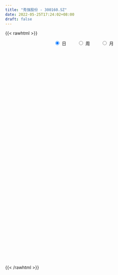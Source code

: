 ```yaml
---
title: "秀强股份 - 300160.SZ"
date: 2022-05-25T17:24:02+08:00
draft: false
---
```

{{< rawhtml >}}
    <div style="text-align: center">
        <label style="padding: 1rem;"><input style="margin-right: .5rem" type="radio" name="period" value="D" checked onclick="period_change(this)">日</label>
        <label style="padding: 1rem;"><input style="margin-right: .5rem" type="radio" name="period" value="W" onclick="period_change(this)">周</label>
        <label style="padding: 1rem;"><input style="margin-right: .5rem" type="radio" name="period" value="M" onclick="period_change(this)">月</label>
    </div>
    <div id="chart" style="height: 700px;"></div> 
    <script type="text/javascript">
        const D_v = [76077.4,91723.4,46049.0,50256.75,66585.2,62429.9,47824.0,43042.0,71059.0,67297.0,76433.0,51551.07,83563.0,55397.0,46636.4,46947.6,44271.46,72722.4,52949.03,207462.1,311880.8,140340.78,84907.63,87196.2,97073.48,86119.0,183386.26,512276.64,1196904.52,1520047.73,1027350.3100000001,881371.25,685622.6899999999,581983.86,783740.5699999999,597113.61,435609.2,521579.73,407439.2,757153.83,702481.2,826361.4,583615.27,565612.79,595179.52,523662.83,386834.03,572378.4300000001,671698.46,1047596.84,841688.8199999999,679325.4,466482.35,726050.33,547838.09,502984.66,596199.49,498156.2,513756.4,290981.22,286187.37,288961.2,352336.0,263925.8,476188.62,420400.03,277745.33,187696.24,227346.03,180023.6,187638.27,189189.67,222661.64,283373.0,223424.83,247451.4,415649.2,271702.0,570052.9300000001,486554.25,303101.2,377351.41,368822.94,236393.27,173651.26,156401.88,227135.93,424793.92,294457.0,184775.14,172353.84,139911.72,154393.63,180651.23,83061.4,92587.8,61116.6,65264.8,53952.93,100370.0,58763.03,78571.0,77872.0,57780.9,72439.5,62442.0,94057.63,97576.9,178811.98,159569.13,166285.7,128372.47,140427.53,144201.68,238066.6,410602.61,296209.08,198280.01,138149.47,162656.89,148762.87,224466.93,588733.65,367547.1,395581.6,385385.45,233154.0,241199.18,195700.61,222480.22,300559.0,290020.0,161303.0,192832.0,194007.32,110703.2,123041.0,115642.2,123065.2,156250.2,139980.0,103084.2,92918.72,95205.8,83737.03,106238.0,147367.15,174390.35,240067.2,130303.0,119180.0,92545.4,137184.0,57844.0,101110.38,85040.38,63534.38,61335.0,100488.0,285133.74,151506.8,113830.91,93068.59,124868.98,100033.62,97795.0,95005.91,64758.4,137559.93,66179.53,86977.01,73945.0,46786.0,76250.0,45338.64,50247.25,55607.16,61197.91,47994.91,63403.0,38554.0,40034.13,27898.2,31985.0,28726.0,33889.93,34236.53,47435.53,43971.0,60844.0,94461.0,97979.0,66590.0,360127.33,237274.62,139815.0,114693.5,94101.32,92365.91,114816.2,196230.8,128866.6,149409.0,157503.0,285757.6,369547.0,374128.4,335016.45,222740.1,187221.2,166572.07,141174.03,121073.0,104188.0,148787.96,149952.26,171771.27,120540.3,119948.16,260994.89,182108.0,201320.0,168174.2,119892.0,99504.6,78804.2,112916.4,77375.4,98212.0,75683.72,108640.2,97880.2,170796.36,97756.4,87129.2,74313.93,60936.4,57105.0,117228.96,213507.96,102105.0,69042.0,108855.48,117147.38,148817.0,168979.0,150317.0,97594.8,108514.25,93584.0]
const D_histogram = [0.0,-0.0125848433,-0.0204097907,-0.0210229889,-0.0283635773,-0.0363251005,-0.032216235,-0.0263508585,-0.0183747407,-0.0107091007,-0.0111587473,-0.0103598542,-0.0037678357,-0.0033140261,-0.005466555,-0.0047239691,-0.0028203551,-0.0065748153,-0.0073778065,0.0075764685,0.0265706829,0.0281635201,0.0224798273,0.0143646801,0.0164458491,0.020367871,0.0321095172,0.0606484953,0.1609992596,0.2535395952,0.272218654,0.242371472,0.2001094695,0.1253985575,0.1057046308,0.0917126451,0.059801883,0.040219969,0.0148265388,0.0374145455,0.0548432505,0.0786890237,0.0522801003,0.0434499429,0.0491478866,0.0251674877,-0.0067763586,-0.0005017733,0.0010837064,0.0418025109,0.060153519,0.0086429413,-0.0676121053,-0.0570798031,-0.0491983096,-0.0407585218,-0.022886086,-0.018225278,-0.0560245749,-0.0786906988,-0.1125275713,-0.1312013218,-0.1239939187,-0.1201626047,-0.0888076033,-0.1039222164,-0.1263740048,-0.1362349285,-0.1486979628,-0.1636887068,-0.1476427428,-0.1346780773,-0.1057655288,-0.083230998,-0.0832993574,-0.0545643508,-0.0211109742,-0.020382304,0.0227612463,0.0417320994,0.0469831725,0.0658951065,0.0595148857,0.0393698505,0.0153352243,-0.0067661285,-0.0038328434,0.0052143852,-0.0132227534,-0.0195804028,-0.0362344262,-0.048947768,-0.0691089909,-0.102162636,-0.114904531,-0.1309738347,-0.1234499068,-0.1069182562,-0.0922815025,-0.0919678496,-0.0790531685,-0.0549592321,-0.0363237712,-0.0138222648,0.0055445409,0.0194106657,0.0183557221,0.0268392723,0.0496023094,0.0605128262,0.0758566244,0.0640669488,0.0653156558,0.0720014437,0.0784342919,0.1055842951,0.118260414,0.107713902,0.1055745293,0.0896988473,0.07465452,0.07395364,0.0877781494,0.082729816,0.0892091181,0.0973291421,0.0787841149,0.07388527,0.0625287345,0.0450630404,0.0346451624,0.0253402542,0.0058353216,-0.0052115565,-0.0229509594,-0.0313180252,-0.0458855394,-0.0546643014,-0.0636270344,-0.0821606441,-0.0765929603,-0.069252987,-0.0603973141,-0.0521754094,-0.0503234526,-0.0493002302,-0.030498628,-0.0134166469,-0.0007981752,0.0096202014,0.0055130645,-0.0030922265,-0.029164363,-0.0439848961,-0.0364021286,-0.0333437918,-0.0300530135,-0.0248379355,-0.0117092996,0.013892907,0.0220334344,0.0162315633,0.0195780726,0.017117304,0.0224278834,0.0102564103,-0.0141404232,-0.0241288387,-0.049671038,-0.0602355709,-0.077071379,-0.0816868011,-0.0819862173,-0.0951089395,-0.0927154854,-0.1000136221,-0.0850980078,-0.0587298112,-0.0320923921,-0.005352254,0.0131384864,0.0210623668,0.0250395848,0.0269093434,0.0323276717,0.0333264157,0.0326839444,0.040404228,0.0402908634,0.045877472,0.0407972388,0.0430466162,0.0345747643,0.0669287579,0.0808778214,0.0817436666,0.069767704,0.0533641227,0.0254850385,-0.0025226597,0.0016933023,0.0000864633,0.005609882,-0.0048343976,0.0193121736,0.0424381196,0.0711649617,0.0885239726,0.0875820497,0.0756446288,0.0497191833,0.0250852689,0.0100382851,-0.0032627198,-0.0028180151,0.0011965127,0.0078671561,0.0101743576,0.0001574872,0.004964345,-0.0013289608,0.0083958074,-0.0088530884,-0.0244704855,-0.0507756712,-0.0564899667,-0.0444665673,-0.0356901322,-0.0425441998,-0.0549608895,-0.0995908587,-0.1350415041,-0.1179001941,-0.1099066044,-0.0867553371,-0.0627775457,-0.0502445804,-0.0269203692,0.0096643688,0.0487916289,0.0720339316,0.0877663308,0.1009577955,0.1078059703,0.1139026494,0.1163963939,0.1098541053,0.0996553139,0.065136018,0.0559629762]
const D_fast = [0.0,-0.0157310541,-0.0286584492,-0.0345273946,-0.0489588773,-0.0660016757,-0.069946869,-0.0706692071,-0.0672867745,-0.0622984096,-0.065537743,-0.0673288134,-0.0616787539,-0.0620534508,-0.0655726185,-0.0660110248,-0.0648124996,-0.0702106636,-0.0728581065,-0.0560097144,-0.0303728292,-0.021739112,-0.021802848,-0.0263268252,-0.0201341939,-0.0111202043,0.0086488213,0.0523499231,0.1929505024,0.3488757368,0.4356094591,0.4663551451,0.47412051,0.4307592373,0.4374914683,0.4464276439,0.4294673525,0.4199404308,0.3982536353,0.4301952783,0.461334796,0.5048528251,0.4915139267,0.4935462551,0.5115311704,0.4938426434,0.4602047075,0.4663538494,0.4682102558,0.519379688,0.5527690758,0.5034192335,0.4102611606,0.4065235119,0.4021054281,0.4003555854,0.4125064998,0.4126109882,0.3608055476,0.318466749,0.2564979836,0.2050239027,0.1812328261,0.155023489,0.1641765896,0.1230814224,0.0690361327,0.0251164769,-0.024521048,-0.0804339687,-0.1012986904,-0.1220035443,-0.119532378,-0.1178055967,-0.1386987954,-0.1236048765,-0.0954292435,-0.0997961493,-0.0509622875,-0.0215584095,-0.0045615432,0.0308241673,0.039322668,0.0290200953,0.0088192753,-0.0149736097,-0.0129985354,-0.0026477105,-0.0243905375,-0.0356432876,-0.0613559176,-0.0863062013,-0.123744672,-0.1823389761,-0.2238070038,-0.2726197663,-0.295958315,-0.3061562285,-0.3145898504,-0.3372681599,-0.3441167709,-0.3337626426,-0.3242081244,-0.3051621843,-0.2844092433,-0.2656904521,-0.2621564652,-0.2469630969,-0.2117994825,-0.1857607591,-0.1514528048,-0.1472257431,-0.1296481222,-0.1049619734,-0.0789205523,-0.0253744753,0.0168667471,0.0332487106,0.0575029702,0.0640520001,0.0676713027,0.0854588327,0.1212278795,0.1368620001,0.1656435818,0.1980958913,0.1992468928,0.2128193654,0.2170950135,0.2108950795,0.2091384921,0.2061686474,0.1881225452,0.175772778,0.1522956353,0.1360990632,0.1100601641,0.0876153268,0.0627458352,0.0236720644,0.0100915082,0.0001182348,-0.0061254209,-0.0109473686,-0.0216762749,-0.0329781101,-0.0218011649,-0.0080733455,0.0043455824,0.0171690093,0.0144401386,0.0050617909,-0.0283014363,-0.0541181934,-0.0556359581,-0.0609135692,-0.0651360443,-0.0661304502,-0.0559291391,-0.0268537058,-0.0132048198,-0.0149488001,-0.0067077727,-0.0048892153,0.0060283349,-0.0035790355,-0.0315109749,-0.0475316001,-0.0854915588,-0.1111149845,-0.1472186373,-0.1722557597,-0.1930517302,-0.2299516873,-0.2507371045,-0.2830386468,-0.2893975344,-0.2777117906,-0.2590974695,-0.233695395,-0.2119200329,-0.1987305608,-0.1884934467,-0.1798963521,-0.166396106,-0.1570657581,-0.1495372432,-0.1317159026,-0.1217565514,-0.1047005748,-0.0995814982,-0.0865704668,-0.0863986277,-0.0373124446,-0.0031439258,0.0181578361,0.0236237994,0.0205612488,-0.0009465757,-0.0295849388,-0.0249456513,-0.0265308745,-0.0196049853,-0.0312578642,-0.0022832496,0.0314522263,0.0779703088,0.1174603129,0.1384139023,0.1453876387,0.131891989,0.1135293918,0.1009919793,0.0868752945,0.0866154953,0.0909291513,0.0995665838,0.1044173747,0.094439876,0.1004878201,0.0938622741,0.1056859942,0.0862238262,0.0644888077,0.0254897043,0.0056529172,0.0065596746,0.0064135767,-0.0110765409,-0.037233453,-0.1067611368,-0.1759721582,-0.1883058968,-0.2077889581,-0.2063265251,-0.1980431201,-0.1980713,-0.1814771811,-0.1424763508,-0.0911511835,-0.0499003979,-0.0122264161,0.0262044975,0.0600041649,0.0945765064,0.1261693494,0.1470905871,0.1618056241,0.1435703327,0.148388035]
const D_slow = [0.0,-0.0031462108,-0.0082486585,-0.0135044057,-0.0205953,-0.0296765752,-0.0377306339,-0.0443183486,-0.0489120337,-0.0515893089,-0.0543789957,-0.0569689593,-0.0579109182,-0.0587394247,-0.0601060635,-0.0612870557,-0.0619921445,-0.0636358483,-0.0654803,-0.0635861829,-0.0569435121,-0.0499026321,-0.0442826753,-0.0406915053,-0.036580043,-0.0314880753,-0.0234606959,-0.0082985721,0.0319512428,0.0953361416,0.1633908051,0.2239836731,0.2740110405,0.3053606798,0.3317868375,0.3547149988,0.3696654695,0.3797204618,0.3834270965,0.3927807329,0.4064915455,0.4261638014,0.4392338265,0.4500963122,0.4623832838,0.4686751557,0.4669810661,0.4668556228,0.4671265494,0.4775771771,0.4926155568,0.4947762922,0.4778732658,0.4636033151,0.4513037377,0.4411141072,0.4353925857,0.4308362662,0.4168301225,0.3971574478,0.369025555,0.3362252245,0.3052267448,0.2751860937,0.2529841928,0.2270036387,0.1954101375,0.1613514054,0.1241769147,0.083254738,0.0463440523,0.012674533,-0.0137668492,-0.0345745987,-0.055399438,-0.0690405257,-0.0743182693,-0.0794138453,-0.0737235337,-0.0632905089,-0.0515447158,-0.0350709391,-0.0201922177,-0.0103497551,-0.006515949,-0.0082074812,-0.009165692,-0.0078620957,-0.0111677841,-0.0160628848,-0.0251214913,-0.0373584333,-0.0546356811,-0.0801763401,-0.1089024728,-0.1416459315,-0.1725084082,-0.1992379723,-0.2223083479,-0.2453003103,-0.2650636024,-0.2788034104,-0.2878843532,-0.2913399194,-0.2899537842,-0.2851011178,-0.2805121873,-0.2738023692,-0.2614017918,-0.2462735853,-0.2273094292,-0.211292692,-0.194963778,-0.1769634171,-0.1573548442,-0.1309587704,-0.1013936669,-0.0744651914,-0.0480715591,-0.0256468472,-0.0069832172,0.0115051927,0.0334497301,0.0541321841,0.0764344636,0.1007667492,0.1204627779,0.1389340954,0.154566279,0.1658320391,0.1744933297,0.1808283933,0.1822872236,0.1809843345,0.1752465947,0.1674170884,0.1559457035,0.1422796282,0.1263728696,0.1058327086,0.0866844685,0.0693712217,0.0542718932,0.0412280409,0.0286471777,0.0163221201,0.0086974631,0.0053433014,0.0051437576,0.0075488079,0.0089270741,0.0081540174,0.0008629267,-0.0101332973,-0.0192338295,-0.0275697774,-0.0350830308,-0.0412925147,-0.0442198396,-0.0407466128,-0.0352382542,-0.0311803634,-0.0262858452,-0.0220065193,-0.0163995484,-0.0138354458,-0.0173705516,-0.0234027613,-0.0358205208,-0.0508794136,-0.0701472583,-0.0905689586,-0.1110655129,-0.1348427478,-0.1580216191,-0.1830250247,-0.2042995266,-0.2189819794,-0.2270050774,-0.2283431409,-0.2250585193,-0.2197929276,-0.2135330314,-0.2068056956,-0.1987237777,-0.1903921737,-0.1822211876,-0.1721201306,-0.1620474148,-0.1505780468,-0.1403787371,-0.129617083,-0.120973392,-0.1042412025,-0.0840217471,-0.0635858305,-0.0461439045,-0.0328028738,-0.0264316142,-0.0270622791,-0.0266389536,-0.0266173378,-0.0252148673,-0.0264234667,-0.0215954232,-0.0109858933,0.0068053471,0.0289363402,0.0508318527,0.0697430099,0.0821728057,0.0884441229,0.0909536942,0.0901380142,0.0894335105,0.0897326386,0.0916994277,0.0942430171,0.0942823889,0.0955234751,0.0951912349,0.0972901868,0.0950769147,0.0889592933,0.0762653755,0.0621428838,0.051026242,0.0421037089,0.031467659,0.0177274366,-0.0071702781,-0.0409306541,-0.0704057026,-0.0978823537,-0.119571188,-0.1352655744,-0.1478267196,-0.1545568119,-0.1521407197,-0.1399428124,-0.1219343295,-0.0999927468,-0.074753298,-0.0478018054,-0.019326143,0.0097729554,0.0372364818,0.0621503102,0.0784343147,0.0924250588]
const D_data = [['2021-05-14', 6.2896, 6.2896, 6.2107, 6.3192],['2021-05-17', 6.2995, 6.0924, 6.0924, 6.3487],['2021-05-18', 6.0629, 6.0826, 6.0629, 6.1713],['2021-05-19', 6.1023, 6.1319, 6.0431, 6.1713],['2021-05-20', 6.0826, 6.0037, 5.9938, 6.122],['2021-05-21', 5.9741, 5.9248, 5.915, 6.0333],['2021-05-24', 5.9643, 6.0333, 5.9248, 6.0727],['2021-05-25', 6.053, 6.053, 5.984, 6.0826],['2021-05-26', 6.0727, 6.0924, 6.0431, 6.1614],['2021-05-27', 6.0826, 6.1121, 6.0629, 6.1516],['2021-05-28', 6.1516, 6.0136, 5.9938, 6.1516],['2021-05-31', 5.9938, 6.0136, 5.9446, 6.0136],['2021-06-01', 6.0037, 6.0924, 5.9643, 6.122],['2021-06-02', 6.122, 6.0234, 6.0136, 6.122],['2021-06-03', 6.0037, 5.9741, 5.9741, 6.0431],['2021-06-04', 6.0234, 5.9938, 5.9643, 6.0333],['2021-06-07', 5.9938, 6.0037, 5.9643, 6.0431],['2021-06-08', 6.0136, 5.915, 5.8953, 6.0136],['2021-06-09', 5.915, 5.9248, 5.8657, 5.9643],['2021-06-10', 5.9643, 6.1516, 5.8657, 6.2699],['2021-06-11', 6.3389, 6.2995, 6.2896, 6.6938],['2021-06-15', 6.2107, 6.1516, 6.1023, 6.3192],['2021-06-16', 6.1417, 6.0629, 6.0234, 6.191],['2021-06-17', 6.0727, 6.0037, 5.9741, 6.1023],['2021-06-18', 6.0431, 6.122, 5.9347, 6.122],['2021-06-21', 6.122, 6.1713, 6.0727, 6.191],['2021-06-22', 6.1417, 6.329, 6.1319, 6.3487],['2021-06-23', 7.098, 6.6839, 6.5853, 7.3937],['2021-06-24', 7.2458, 8.0247, 7.1078, 8.0247],['2021-06-25', 8.1035, 8.626, 8.0247, 9.5527],['2021-06-28', 8.3796, 8.2317, 7.9556, 8.7345],['2021-06-29', 8.0247, 7.8275, 7.6007, 8.0739],['2021-06-30', 7.6007, 7.6895, 7.5022, 8.1331],['2021-07-01', 7.5909, 7.1374, 7.1177, 7.719],['2021-07-02', 7.0585, 7.7092, 7.0191, 8.0345],['2021-07-05', 7.7585, 7.8176, 7.4627, 8.0049],['2021-07-06', 7.7881, 7.581, 7.4036, 7.7881],['2021-07-07', 7.5712, 7.6895, 7.3839, 7.9458],['2021-07-08', 7.5909, 7.5712, 7.5317, 7.8472],['2021-07-09', 7.4036, 8.2415, 7.305, 8.7837],['2021-07-12', 8.3204, 8.3796, 8.0838, 8.6753],['2021-07-13', 8.2218, 8.6852, 8.1627, 9.464],['2021-07-14', 8.4288, 8.1627, 8.0542, 8.557],['2021-07-15', 7.9852, 8.3894, 7.9359, 8.7246],['2021-07-16', 8.2908, 8.6654, 8.2514, 8.9809],['2021-07-19', 8.488, 8.3401, 8.3007, 8.9612],['2021-07-20', 8.1824, 8.1627, 8.0641, 8.5077],['2021-07-21', 8.2317, 8.6359, 8.1528, 8.7443],['2021-07-22', 8.4781, 8.6654, 8.3894, 9.2175],['2021-07-23', 8.5866, 9.3555, 8.4387, 9.8583],['2021-07-26', 9.2175, 9.3457, 8.9415, 9.8386],['2021-07-27', 9.3358, 8.4781, 8.4288, 9.4935],['2021-07-28', 8.2613, 7.8669, 7.7388, 8.4781],['2021-07-29', 8.0542, 8.7936, 8.0345, 9.2964],['2021-07-30', 8.833, 8.833, 8.5767, 8.9711],['2021-08-02', 8.7739, 8.9119, 8.6162, 9.2175],['2021-08-03', 8.902, 9.1386, 8.7542, 9.3259],['2021-08-04', 8.9711, 9.0795, 8.833, 9.1978],['2021-08-05', 8.9218, 8.488, 8.419, 8.9415],['2021-08-06', 8.4288, 8.5176, 8.3894, 8.833],['2021-08-09', 8.3796, 8.2021, 8.0641, 8.5274],['2021-08-10', 8.1824, 8.2021, 8.1134, 8.5274],['2021-08-11', 8.143, 8.4387, 8.0937, 8.5373],['2021-08-12', 8.35, 8.3697, 8.3007, 8.5964],['2021-08-13', 8.3401, 8.764, 8.1922, 8.8528],['2021-08-16', 8.7739, 8.1824, 8.1035, 8.8133],['2021-08-17', 8.1035, 7.9261, 7.8669, 8.3796],['2021-08-18', 7.8275, 7.9162, 7.8078, 8.0838],['2021-08-19', 7.8866, 7.7289, 7.5022, 7.8866],['2021-08-20', 7.65, 7.512, 7.4134, 7.7486],['2021-08-23', 7.512, 7.7881, 7.4726, 7.7979],['2021-08-24', 7.7683, 7.719, 7.7092, 7.9655],['2021-08-25', 7.7092, 7.9359, 7.5613, 7.9556],['2021-08-26', 7.9556, 7.9162, 7.7585, 8.1232],['2021-08-27', 7.8176, 7.6205, 7.5416, 7.9064],['2021-08-30', 7.6303, 7.9951, 7.5515, 8.0838],['2021-08-31', 8.2317, 8.1824, 7.9655, 8.5176],['2021-09-01', 8.0444, 7.8373, 7.6796, 8.1528],['2021-09-02', 7.8275, 8.4781, 7.6993, 8.5767],['2021-09-03', 8.3796, 8.3598, 8.2415, 8.7936],['2021-09-06', 8.3993, 8.281, 8.0641, 8.557],['2021-09-07', 8.2415, 8.557, 8.0049, 8.557],['2021-09-08', 8.4781, 8.3204, 8.3007, 8.7739],['2021-09-09', 8.1528, 8.1134, 8.0148, 8.2514],['2021-09-10', 8.0838, 7.9655, 7.9064, 8.1922],['2021-09-13', 7.9261, 7.8669, 7.7683, 8.0444],['2021-09-14', 7.8571, 8.1232, 7.7979, 8.1627],['2021-09-15', 8.2711, 8.2317, 8.143, 8.5373],['2021-09-16', 8.0542, 7.8571, 7.8373, 8.3796],['2021-09-17', 7.8275, 7.9261, 7.7289, 8.1331],['2021-09-22', 7.8373, 7.7092, 7.6007, 7.9556],['2021-09-23', 7.7881, 7.6402, 7.6205, 7.8275],['2021-09-24', 7.65, 7.4036, 7.3937, 7.65],['2021-09-27', 7.4332, 7.0191, 6.8121, 7.4824],['2021-09-28', 7.0487, 7.0487, 6.9205, 7.0881],['2021-09-29', 6.96, 6.8121, 6.7924, 7.0684],['2021-09-30', 6.8811, 6.96, 6.8614, 6.9895],['2021-10-08', 7.0783, 7.0191, 6.96, 7.0881],['2021-10-11', 7.0388, 6.9698, 6.9107, 7.0783],['2021-10-12', 6.9304, 6.7234, 6.5952, 6.9501],['2021-10-13', 6.7135, 6.8121, 6.6445, 6.8318],['2021-10-14', 6.7825, 6.96, 6.7628, 6.9994],['2021-10-15', 7.0388, 6.9304, 6.9107, 7.1374],['2021-10-18', 6.8811, 7.029, 6.8811, 7.0487],['2021-10-19', 6.9895, 7.0585, 6.9797, 7.098],['2021-10-20', 7.0487, 7.0487, 6.9797, 7.098],['2021-10-21', 6.9994, 6.8712, 6.8515, 7.0191],['2021-10-22', 7.0092, 6.9895, 6.9008, 7.167],['2021-10-25', 6.9895, 7.2458, 6.9008, 7.3346],['2021-10-26', 7.3149, 7.1966, 7.1867, 7.4627],['2021-10-27', 7.167, 7.3444, 7.0783, 7.3937],['2021-10-28', 7.236, 7.0388, 7.0092, 7.2754],['2021-10-29', 7.029, 7.1966, 6.8022, 7.2261],['2021-11-01', 7.1966, 7.3149, 7.1275, 7.3839],['2021-11-02', 7.3937, 7.3839, 7.2951, 7.6895],['2021-11-03', 7.5219, 7.7881, 7.3839, 8.0838],['2021-11-04', 7.8768, 7.7881, 7.581, 7.8768],['2021-11-05', 7.7881, 7.581, 7.5712, 7.7881],['2021-11-08', 7.65, 7.7289, 7.581, 7.7289],['2021-11-09', 7.7585, 7.581, 7.5416, 7.8768],['2021-11-10', 7.4529, 7.5712, 7.3839, 7.581],['2021-11-11', 7.5219, 7.7683, 7.5219, 7.9359],['2021-11-12', 8.0838, 8.0542, 7.9951, 8.8035],['2021-11-15', 8.0739, 7.9162, 7.7486, 8.2514],['2021-11-16', 7.7486, 8.143, 7.6698, 8.1824],['2021-11-17', 7.9655, 8.2908, 7.9162, 8.3697],['2021-11-18', 8.2021, 8.0148, 7.9951, 8.2711],['2021-11-19', 8.0641, 8.2021, 7.9261, 8.35],['2021-11-22', 8.1627, 8.1528, 8.0444, 8.2218],['2021-11-23', 8.1824, 8.0641, 8.0641, 8.3105],['2021-11-24', 7.9852, 8.1331, 7.7683, 8.2218],['2021-11-25', 8.2711, 8.143, 8.1134, 8.4486],['2021-11-26', 7.9556, 7.9754, 7.9261, 8.1331],['2021-11-29', 7.7683, 8.0247, 7.6895, 8.1725],['2021-11-30', 7.9951, 7.8768, 7.8472, 8.0838],['2021-12-01', 7.8176, 7.9261, 7.8176, 7.9655],['2021-12-02', 7.8866, 7.7782, 7.7289, 7.9655],['2021-12-03', 7.7683, 7.7683, 7.6993, 7.9458],['2021-12-06', 7.7289, 7.6895, 7.65, 7.8768],['2021-12-07', 7.7979, 7.4529, 7.374, 7.8078],['2021-12-08', 7.4726, 7.6698, 7.4627, 7.7881],['2021-12-09', 7.581, 7.6796, 7.581, 7.7585],['2021-12-10', 7.6106, 7.6993, 7.6007, 7.7289],['2021-12-13', 7.7683, 7.6993, 7.5909, 7.7683],['2021-12-14', 7.6698, 7.6106, 7.5909, 7.6993],['2021-12-15', 7.6599, 7.5712, 7.5515, 7.7388],['2021-12-16', 7.5909, 7.8176, 7.581, 7.8275],['2021-12-17', 7.8472, 7.8768, 7.6993, 7.9261],['2021-12-20', 7.8571, 7.8965, 7.8275, 8.0542],['2021-12-21', 7.7979, 7.9359, 7.7881, 7.9359],['2021-12-22', 7.9064, 7.7782, 7.7388, 7.9655],['2021-12-23', 7.8078, 7.6895, 7.6402, 7.8176],['2021-12-24', 7.6599, 7.3641, 7.3641, 7.7388],['2021-12-27', 7.3839, 7.3641, 7.3346, 7.4233],['2021-12-28', 7.3937, 7.5909, 7.2754, 7.5909],['2021-12-29', 7.5909, 7.5317, 7.5219, 7.6599],['2021-12-30', 7.5219, 7.5219, 7.4923, 7.581],['2021-12-31', 7.5219, 7.5416, 7.512, 7.6303],['2022-01-04', 7.5613, 7.6698, 7.512, 7.719],['2022-01-05', 7.7092, 7.9261, 7.6895, 7.9458],['2022-01-06', 7.7782, 7.8078, 7.6796, 7.8669],['2022-01-07', 7.7683, 7.65, 7.65, 7.8866],['2022-01-10', 7.5416, 7.7683, 7.5022, 7.7683],['2022-01-11', 7.7585, 7.7092, 7.6599, 7.9754],['2022-01-12', 7.7388, 7.8275, 7.7092, 7.8669],['2022-01-13', 7.8669, 7.6007, 7.5712, 7.8669],['2022-01-14', 7.6303, 7.3444, 7.3149, 7.6303],['2022-01-17', 7.3346, 7.4134, 7.3247, 7.4134],['2022-01-18', 7.3937, 7.0881, 7.0684, 7.443],['2022-01-19', 7.1078, 7.1275, 7.0092, 7.1473],['2022-01-20', 7.1473, 6.9107, 6.9008, 7.1473],['2022-01-21', 6.9107, 6.9304, 6.8318, 7.0092],['2022-01-24', 6.8811, 6.891, 6.8614, 6.9698],['2022-01-25', 6.9304, 6.6051, 6.5755, 6.9304],['2022-01-26', 6.6642, 6.6741, 6.5952, 6.7529],['2022-01-27', 6.6741, 6.4375, 6.4178, 6.6938],['2022-01-28', 6.467, 6.6346, 6.4572, 6.6839],['2022-02-07', 6.8022, 6.8022, 6.7135, 6.8515],['2022-02-08', 6.8022, 6.8811, 6.7529, 6.9008],['2022-02-09', 6.8515, 6.9797, 6.8417, 7.0092],['2022-02-10', 6.9402, 6.9698, 6.9107, 6.9994],['2022-02-11', 6.9698, 6.891, 6.8614, 6.9797],['2022-02-14', 6.8712, 6.8614, 6.7924, 6.9205],['2022-02-15', 6.8417, 6.8417, 6.8022, 6.891],['2022-02-16', 6.8417, 6.9008, 6.8417, 6.9205],['2022-02-17', 6.8417, 6.8614, 6.8318, 6.9402],['2022-02-18', 6.8022, 6.8417, 6.7529, 6.8515],['2022-02-21', 6.8515, 6.9698, 6.8121, 6.9797],['2022-02-22', 6.9107, 6.9008, 6.8712, 6.9797],['2022-02-23', 6.8811, 6.9994, 6.8712, 7.0191],['2022-02-24', 6.9698, 6.8811, 6.8022, 7.098],['2022-02-25', 7.098, 6.9797, 6.9501, 7.167],['2022-02-28', 6.9008, 6.8417, 6.7332, 6.9501],['2022-03-01', 6.8712, 7.443, 6.8515, 7.8768],['2022-03-02', 7.1966, 7.3839, 7.1374, 7.4824],['2022-03-03', 7.3937, 7.3149, 7.2951, 7.4726],['2022-03-04', 7.3247, 7.1768, 7.167, 7.374],['2022-03-07', 7.1768, 7.0881, 7.0487, 7.2557],['2022-03-08', 7.0881, 6.8515, 6.8219, 7.1473],['2022-03-09', 6.8811, 6.7036, 6.4178, 7.029],['2022-03-10', 6.8219, 7.0388, 6.7825, 7.3149],['2022-03-11', 6.9107, 6.9698, 6.7628, 7.029],['2022-03-14', 6.8811, 7.0684, 6.8515, 7.2261],['2022-03-15', 6.9895, 6.8515, 6.8515, 7.2163],['2022-03-16', 6.9402, 7.3247, 6.9402, 7.3641],['2022-03-17', 7.3444, 7.4627, 7.236, 7.7782],['2022-03-18', 7.3543, 7.719, 7.3149, 7.8571],['2022-03-21', 7.8275, 7.7683, 7.5515, 7.8669],['2022-03-22', 7.7289, 7.6599, 7.5416, 7.7388],['2022-03-23', 7.7683, 7.5613, 7.5416, 7.8176],['2022-03-24', 7.4726, 7.3444, 7.2754, 7.5022],['2022-03-25', 7.3444, 7.2656, 7.2656, 7.512],['2022-03-28', 7.0783, 7.305, 6.9107, 7.305],['2022-03-29', 7.2163, 7.2656, 7.1078, 7.2951],['2022-03-30', 7.3346, 7.4134, 7.1867, 7.5317],['2022-03-31', 7.2951, 7.4824, 7.2163, 7.5022],['2022-04-01', 7.3937, 7.5613, 7.374, 7.6205],['2022-04-06', 7.4726, 7.5515, 7.4529, 7.6205],['2022-04-07', 7.4923, 7.3937, 7.3641, 7.5317],['2022-04-08', 7.6205, 7.581, 7.4627, 7.7388],['2022-04-11', 7.4233, 7.4529, 7.3937, 7.6895],['2022-04-12', 7.3839, 7.6796, 7.098, 7.719],['2022-04-13', 7.6106, 7.3346, 7.3149, 7.6106],['2022-04-14', 7.3839, 7.2656, 7.2557, 7.4529],['2022-04-15', 7.2261, 6.9994, 6.9994, 7.236],['2022-04-18', 6.9107, 7.1374, 6.7825, 7.2163],['2022-04-19', 7.167, 7.3444, 7.1473, 7.5317],['2022-04-20', 7.3543, 7.3346, 7.2951, 7.4923],['2022-04-21', 7.2951, 7.1177, 7.0684, 7.4726],['2022-04-22', 7.0191, 6.96, 6.9402, 7.1966],['2022-04-25', 6.93, 6.34, 6.34, 6.93],['2022-04-26', 6.37, 6.14, 6.11, 6.58],['2022-04-27', 6.22, 6.64, 6.2, 6.65],['2022-04-28', 6.51, 6.49, 6.44, 6.68],['2022-04-29', 6.59, 6.67, 6.55, 6.72],['2022-05-05', 6.68, 6.73, 6.68, 6.85],['2022-05-06', 6.54, 6.62, 6.45, 6.69],['2022-05-09', 6.63, 6.8, 6.57, 6.83],['2022-05-10', 6.74, 7.1, 6.72, 7.16],['2022-05-11', 7.1, 7.34, 7.09, 7.6],['2022-05-12', 7.33, 7.34, 7.22, 7.42],['2022-05-13', 7.35, 7.4, 7.25, 7.44],['2022-05-16', 7.4, 7.51, 7.38, 7.6],['2022-05-17', 7.48, 7.56, 7.39, 7.66],['2022-05-18', 7.61, 7.67, 7.56, 7.74],['2022-05-19', 7.5, 7.74, 7.41, 7.84],['2022-05-20', 7.82, 7.71, 7.65, 7.95],['2022-05-23', 7.71, 7.71, 7.55, 7.78],['2022-05-24', 7.7, 7.36, 7.33, 7.73],['2022-05-25', 7.38, 7.62, 7.33, 7.63]]
const W_v = [915518.3999999999,505458.06,148466.4,563700.87,494343.5600000001,720418.63,410119.74,391744.17,584882.35,401832.22,331434.17,289959.01,377151.15,199635.13,332819.69,228857.18,276858.5,242433.97,203479.11,167919.12,327502.49,186988.48,131730.6,216551.22,313693.24,135836.65,137710.33,200405.92,201670.0,416220.83,88470.89,105329.03,268137.64,293150.67,543771.21,394847.7999999999,242457.54,92549.54,156011.59,158282.26,115866.73,77307.48,278391.66,227120.16,199475.4,196711.81,137634.3,171033.6,169887.62,145963.6,273104.75,118915.81,123863.98,215622.28,783233.3300000001,575277.4399999999,288505.87,174039.22,222198.73,131673.21,62690.9,165646.8,155911.4,195167.0,106111.79,146268.83,158416.27,129430.92,409595.37,313104.34,199954.58,196431.16,233572.22,154830.86,150274.86,57977.51,155937.81,148254.34,179343.69,357762.97,343747.24,940508.9199999999,1251827.4000000001,1394893.79,1107252.96,1057005.97,677128.1499999999,492406.28,609313.0900000001,594300.77,594493.41,165205.92,480874.61,877594.61,655856.48,329734.35,217385.2,243707.43,623051.0,894466.9,316380.42,520080.34,309641.92,243808.69,279735.55,221344.94,157737.34,314244.28,301825.0,295244.09,231219.88,447923.77,307785.55,27558.59,157920.96,357432.74,731231.62,298275.37,507163.56,137872.9,130796.2,112314.06,116405.37,169343.5,961810.5299999999,1300118.5499999998,542013.39,2017546.8499999999,1734844.72,813498.6,2577559.8300000001,2715647.9100000001,7286344.7200000007,6750535.8099999996,6782893.3300000001,3817066.0699999998,3502059.4700000002,2746088.3100000001,2436206.0,2754666.5700000003,2910032.6200000001,1486611.4400000002,1230381.9299999999,1368067.77,1757201.48,1285115.3599999999,1805284.03,1448865.3600000001,4146923.8600000003,3405736.0499999998,2084560.1400000001,4250885.3799999999,3705066.2600000002,2070429.3,1098921.6100000001,919858.9000000001,1243563.27,632502.89,663654.8199999999,3007504.9000000004,4843645.71,4243168.1399999997,2824638.77,1464990.3999999999,932255.47,484477.31,2745963.0999999996,1904441.8299999998,3552572.5899999999,5507609.5,2363760.3999999999,1827653.3000000003,1611863.74,1019825.62,962371.3600000001,1025702.8300000001,1167851.73,637607.25,1155870.4299999999,1482870.3300000001,1008631.4199999999,591032.62,478989.38,313482.62,290529.83,923121.09,571842.41,1748598.26,792007.3400000001,498447.57,309804.27,247346.7,294026.36,357316.83,335372.6,177284.47,505888.54,317044.25,305655.0,284095.07,689285.79,409518.09,3498734.1499999999,3960068.6799999997,2718895.5699999998,3273250.1800000002,3202170.5899999999,3261384.9899999998,2402077.9699999997,1667598.9900000002,1293211.2300000002,1106287.4100000001,1991409.78,1459320.0800000001,1287563.8700000001,466659.19,417417.03,65264.8,369528.96,384296.9300000001,773466.8100000001,1287359.98,1262769.8100000001,1622867.3299999998,1170062.8300000001,736225.72,615298.3200000001,606938.33,719279.6,368864.14,650959.4500000001,510772.1,429419.87,274229.05,251183.95,156735.66,344690.53,918500.45,626380.83,1336345.0,1052723.8500000001,695772.49,501483.35,770998.7999999999,442991.72,562202.36,135250.33,558988.92,694115.86,299693.05]
const W_histogram = [0.0,-0.0330511681,-0.0420992437,-0.0500317515,-0.0549929531,-0.0345214258,-0.0298254501,-0.024761289,-0.0138743666,-0.0166928925,-0.0261800892,-0.0294302463,-0.0273785919,-0.0336383024,-0.0261508076,-0.0393720994,-0.0375402961,-0.0715051651,-0.1079921715,-0.1189675983,-0.0957160466,-0.0705578295,-0.0685602921,-0.0485638258,-0.0292320876,-0.0292411998,-0.0262319259,-0.0185250456,-0.0633166073,-0.1449025828,-0.1742015697,-0.1774998725,-0.1581229641,-0.1112767971,-0.0517321434,-0.0208573725,0.0148231418,0.026684407,0.0211913998,0.0114361085,0.0134132559,0.0260879144,0.0389490355,0.0198551079,-0.0003408894,-0.0265499247,-0.0423298493,-0.080299008,-0.1207553455,-0.1260215362,-0.1243926059,-0.1054356176,-0.0827720975,-0.0477251986,0.0247915023,0.0651220378,0.0795254626,0.1075978112,0.1104970367,0.0943107052,0.0755193522,0.0698842403,0.066160216,0.0264727534,-0.0032309068,-0.0031463943,0.0101168079,0.0248272334,0.0518125748,0.0465215093,0.0474133751,0.0599519185,0.0576430497,0.0618828365,0.0466789363,0.0395005559,0.0510659252,0.0620611788,0.0701496886,0.0477654008,0.0506717201,0.1045423697,0.1214024745,0.1688196513,0.1702839622,0.165665991,0.1357404866,0.1198917331,0.1024405547,0.0987062304,0.0565512066,0.0204627857,-0.0081464634,-0.0244422505,-0.0510321746,-0.058766457,-0.0718396422,-0.0703197228,-0.0406633582,-0.0381530007,-0.0319547506,-0.0224781748,-0.0168806724,-0.0097000523,-0.0146960631,-0.0270287558,-0.0298309798,-0.0233879365,-0.0193735053,-0.0042265994,0.011006183,0.0224186939,0.0155349514,0.009710859,0.0182613468,0.0243422892,0.0297264136,0.0294417373,0.0170129828,0.0048988194,0.0003257147,-0.0035575967,0.0011356547,0.0054675941,0.0514276519,0.0581116382,0.0561730307,0.0829651393,0.093228845,0.1039716281,0.1910893185,0.4510459909,0.7552526247,0.8022766584,0.8790665166,0.6926895795,0.4331509585,0.1965018515,0.0300955798,-0.0897364962,-0.1665641778,-0.2559625504,-0.3113643757,-0.3064506299,-0.3005162196,-0.3259046412,-0.3180083685,-0.2912556059,-0.116897426,-0.0665147469,-0.0025852862,0.0570510067,0.1019333238,0.0607439144,-0.0065777166,-0.0445828479,-0.0816217381,-0.1096349131,-0.1315297756,-0.0323833901,0.04691014,0.0314859572,0.0373310603,-0.0137198248,-0.0272634884,-0.0096020154,0.024199858,0.0474138503,0.0658064114,0.1461332655,0.1273501018,0.1352222264,0.0754091618,-0.0018469472,-0.1105198078,-0.1366728076,-0.1534684205,-0.1788934375,-0.2375533658,-0.2599549896,-0.2748456707,-0.3119375129,-0.3439263794,-0.3476135055,-0.2967105552,-0.2312038129,-0.187128429,-0.138241715,-0.1162647149,-0.0994628204,-0.0909620879,-0.0797212397,-0.0829015574,-0.0777768533,-0.0857835689,-0.0768676689,-0.0469413499,-0.0455768516,-0.0331343072,-0.0212555954,0.0104681108,0.0221067117,0.191622923,0.2324632302,0.282459403,0.3280117962,0.3846316396,0.3669582881,0.3160261336,0.2820504296,0.1642165253,0.0864486225,0.0779291838,0.0407386237,0.0100831881,-0.0457224445,-0.1092268854,-0.1418976928,-0.1626387555,-0.1650122672,-0.1459278198,-0.1027469068,-0.0408252212,0.0089299433,0.0245246701,0.0190857247,0.0095181186,0.013573658,-0.0181225655,-0.0264774765,-0.0241139798,-0.0415218433,-0.0772326616,-0.1148241205,-0.1161219007,-0.113847869,-0.0972417725,-0.068529877,-0.0593679505,-0.0017820876,0.0063931537,0.0309614556,0.0468324568,0.0179398723,-0.0029340147,-0.0336737132,-0.0535926969,-0.0125944705,0.0344706915,0.0572656265]
const W_fast = [0.0,-0.0413139601,-0.0608868467,-0.0813272923,-0.1000367322,-0.0881955613,-0.0909559481,-0.0920821093,-0.0846637785,-0.0916555276,-0.1076877466,-0.1182954653,-0.1230884589,-0.137757745,-0.1368079521,-0.1598722687,-0.1674255394,-0.2192666997,-0.282751749,-0.3234690754,-0.3241465353,-0.3166277756,-0.3317703112,-0.3239148013,-0.311891085,-0.3192104972,-0.3227592048,-0.3196835859,-0.3803042995,-0.4981159206,-0.5709653,-0.6186385709,-0.6387924035,-0.6197654358,-0.573153818,-0.5474933902,-0.5081070904,-0.4895747235,-0.4897698807,-0.4966661449,-0.4913356835,-0.4721390465,-0.4495406665,-0.463670817,-0.4839520368,-0.5167985532,-0.5431609402,-0.6012048509,-0.6718500247,-0.7086215994,-0.7380908207,-0.7454927367,-0.743522241,-0.7204066418,-0.6416920654,-0.5850810204,-0.5507962299,-0.4958244285,-0.4653009439,-0.457909599,-0.457821114,-0.4459851658,-0.4331691361,-0.4662384104,-0.4967497973,-0.4974518833,-0.4816594792,-0.4607422454,-0.4208037602,-0.4144644484,-0.4017192389,-0.3741927159,-0.3620908221,-0.3423803263,-0.3459144924,-0.3432177338,-0.3188858832,-0.292375335,-0.266749403,-0.2771923406,-0.2616180913,-0.1816118493,-0.1344011258,-0.0447790362,-0.0007437348,0.0360547918,0.040064409,0.0541885887,0.0623475491,0.0832897824,0.0552725603,0.0242998357,-0.0063460292,-0.028752379,-0.0681003466,-0.0905262433,-0.121559339,-0.1376193503,-0.1181288253,-0.1251567179,-0.1269471555,-0.1230901234,-0.1217127891,-0.1169571821,-0.1256272086,-0.1447170903,-0.1549770593,-0.1543810001,-0.1552099452,-0.1411196891,-0.1231353609,-0.1061181767,-0.1091181813,-0.1125145589,-0.0993987344,-0.0872322197,-0.074416492,-0.0673407339,-0.0755162427,-0.0864057012,-0.0908973773,-0.0956700878,-0.0906929227,-0.0849940849,-0.0261771141,-0.0049652182,0.007139432,0.0546728253,0.0882437424,0.1249794324,0.2598694525,0.6325876226,1.1256074126,1.3732006109,1.6697570983,1.656552556,1.5053016746,1.3177780305,1.1588956537,1.0166294537,0.8981607276,0.7447717175,0.6115287982,0.5398298865,0.4706352419,0.3637706601,0.2921648406,0.2461037017,0.3912375251,0.4249915175,0.4882746567,0.5621737013,0.6325393493,0.6065359185,0.5375698583,0.488419015,0.4309746903,0.3755527871,0.3207754807,0.4118260186,0.5028470837,0.4952943902,0.5104722584,0.4559914171,0.4356318814,0.4508928505,0.4907446884,0.5258121433,0.5606563072,0.6775164777,0.6905708395,0.7322485207,0.6912877466,0.6135699007,0.4772670882,0.4169458865,0.3617831685,0.291634792,0.1735865223,0.0861961511,0.0025940524,-0.1124821681,-0.2304526295,-0.3210431319,-0.3443178204,-0.3366120313,-0.3393187547,-0.3249924695,-0.3320816481,-0.3401454587,-0.3543852481,-0.3630747099,-0.3869804169,-0.4012999262,-0.430752534,-0.4410535512,-0.4228625697,-0.4328922843,-0.4287333167,-0.4221685037,-0.3878277699,-0.370662491,-0.153240549,-0.0542844343,0.0663265893,0.1938819316,0.3466596848,0.4207259054,0.4488002843,0.4853371877,0.4085574147,0.3524016676,0.3633645248,0.3363586206,0.308223982,0.2409877384,0.1501765761,0.0820313455,0.0206305939,-0.0229959846,-0.0403934921,-0.0228993058,0.0288160744,0.0808037248,0.1025296192,0.1018621049,0.0946740284,0.1021229824,0.0658961175,0.0509218374,0.0472568392,0.0194685147,-0.0355504689,-0.1018479579,-0.1321762133,-0.1583641489,-0.1660684956,-0.1544890692,-0.1601691304,-0.1030287894,-0.0932552597,-0.0609465938,-0.0333674785,-0.0577750949,-0.0793824856,-0.1185406124,-0.1518577703,-0.1140081616,-0.0583253267,-0.0212139851]
const W_slow = [0.0,-0.008262792,-0.018787603,-0.0312955408,-0.0450437791,-0.0536741356,-0.0611304981,-0.0673208203,-0.070789412,-0.0749626351,-0.0815076574,-0.088865219,-0.095709867,-0.1041194426,-0.1106571445,-0.1205001693,-0.1298852433,-0.1477615346,-0.1747595775,-0.2045014771,-0.2284304887,-0.2460699461,-0.2632100191,-0.2753509756,-0.2826589975,-0.2899692974,-0.2965272789,-0.3011585403,-0.3169876921,-0.3532133378,-0.3967637303,-0.4411386984,-0.4806694394,-0.5084886387,-0.5214216746,-0.5266360177,-0.5229302322,-0.5162591305,-0.5109612805,-0.5081022534,-0.5047489394,-0.4982269608,-0.488489702,-0.483525925,-0.4836111473,-0.4902486285,-0.5008310908,-0.5209058428,-0.5510946792,-0.5826000633,-0.6136982147,-0.6400571191,-0.6607501435,-0.6726814432,-0.6664835676,-0.6502030582,-0.6303216925,-0.6034222397,-0.5757979805,-0.5522203042,-0.5333404662,-0.5158694061,-0.4993293521,-0.4927111638,-0.4935188905,-0.4943054891,-0.4917762871,-0.4855694787,-0.472616335,-0.4609859577,-0.4491326139,-0.4341446343,-0.4197338719,-0.4042631628,-0.3925934287,-0.3827182897,-0.3699518084,-0.3544365137,-0.3368990916,-0.3249577414,-0.3122898114,-0.286154219,-0.2558036003,-0.2135986875,-0.171027697,-0.1296111992,-0.0956760776,-0.0657031443,-0.0400930056,-0.015416448,-0.0012786464,0.0038370501,0.0018004342,-0.0043101284,-0.0170681721,-0.0317597863,-0.0497196969,-0.0672996276,-0.0774654671,-0.0870037173,-0.0949924049,-0.1006119486,-0.1048321167,-0.1072571298,-0.1109311456,-0.1176883345,-0.1251460795,-0.1309930636,-0.1358364399,-0.1368930897,-0.134141544,-0.1285368705,-0.1246531327,-0.1222254179,-0.1176600812,-0.1115745089,-0.1041429055,-0.0967824712,-0.0925292255,-0.0913045206,-0.091223092,-0.0921124911,-0.0918285774,-0.0904616789,-0.077604766,-0.0630768564,-0.0490335987,-0.0282923139,-0.0049851027,0.0210078044,0.068780134,0.1815416317,0.3703547879,0.5709239525,0.7906905816,0.9638629765,1.0721507161,1.121276179,1.128800074,1.1063659499,1.0647249054,1.0007342679,0.9228931739,0.8462805164,0.7711514615,0.6896753013,0.6101732091,0.5373593076,0.5081349511,0.4915062644,0.4908599429,0.5051226946,0.5306060255,0.5457920041,0.5441475749,0.5330018629,0.5125964284,0.4851877002,0.4523052563,0.4442094087,0.4559369437,0.463808433,0.4731411981,0.4697112419,0.4628953698,0.4604948659,0.4665448304,0.478398293,0.4948498959,0.5313832122,0.5632207377,0.5970262943,0.6158785847,0.6154168479,0.587786896,0.5536186941,0.515251589,0.4705282296,0.4111398881,0.3461511407,0.277439723,0.1994553448,0.11347375,0.0265703736,-0.0476072652,-0.1054082184,-0.1521903257,-0.1867507544,-0.2158169332,-0.2406826383,-0.2634231602,-0.2833534702,-0.3040788595,-0.3235230729,-0.3449689651,-0.3641858823,-0.3759212198,-0.3873154327,-0.3955990095,-0.4009129084,-0.3982958807,-0.3927692027,-0.344863472,-0.2867476644,-0.2161328137,-0.1341298646,-0.0379719547,0.0537676173,0.1327741507,0.2032867581,0.2443408894,0.2659530451,0.285435341,0.2956199969,0.298140794,0.2867101828,0.2594034615,0.2239290383,0.1832693494,0.1420162826,0.1055343277,0.079847601,0.0696412957,0.0718737815,0.078004949,0.0827763802,0.0851559098,0.0885493244,0.084018683,0.0773993139,0.0713708189,0.0609903581,0.0416821927,0.0129761626,-0.0160543126,-0.0445162799,-0.068826723,-0.0859591923,-0.1008011799,-0.1012467018,-0.0996484134,-0.0919080495,-0.0801999353,-0.0757149672,-0.0764484709,-0.0848668992,-0.0982650734,-0.101413691,-0.0927960182,-0.0784796115]
const W_data = [['2017-07-14', 8.8578, 8.4308, 8.131, 9.0031],['2017-07-21', 8.3581, 7.9129, 7.7585, 8.3853],['2017-07-28', 7.8766, 8.0674, 7.813, 8.1128],['2017-08-04', 8.2945, 7.9947, 7.9947, 8.7487],['2017-08-11', 7.9947, 7.9493, 7.8857, 8.3581],['2017-08-18', 7.9765, 8.2672, 7.922, 8.4399],['2017-08-25', 8.2582, 8.1037, 8.022, 8.3218],['2017-09-01', 8.1128, 8.1037, 8.031, 8.2309],['2017-09-08', 8.0855, 8.1946, 8.0401, 8.2854],['2017-09-15', 8.1855, 8.022, 8.0129, 8.2037],['2017-09-22', 8.0038, 7.8766, 7.7857, 8.0674],['2017-09-29', 7.8766, 7.8857, 7.6313, 7.9856],['2017-10-13', 7.9584, 7.9129, 7.8493, 8.1491],['2017-10-20', 7.8857, 7.7585, 7.6404, 7.9311],['2017-10-27', 7.7585, 7.8948, 7.7312, 8.1673],['2017-11-03', 7.8766, 7.5768, 7.5314, 7.9402],['2017-11-10', 7.5586, 7.6858, 7.4314, 7.8857],['2017-11-17', 7.7222, 7.0862, 7.0862, 7.7222],['2017-11-24', 7.0317, 6.7682, 6.741, 7.1407],['2017-12-01', 6.7682, 6.8409, 6.6592, 6.8409],['2017-12-08', 6.8137, 7.1861, 6.8137, 7.2407],['2017-12-15', 7.2043, 7.2407, 7.1044, 7.3406],['2017-12-22', 7.2588, 6.9318, 6.9045, 7.2588],['2017-12-29', 6.9409, 7.1316, 6.7137, 7.2679],['2018-01-05', 7.1316, 7.1589, 7.0953, 7.6404],['2018-01-12', 7.1316, 6.9045, 6.8954, 7.1861],['2018-01-19', 6.8863, 6.8863, 6.7682, 6.959],['2018-01-26', 6.8863, 6.9136, 6.8137, 7.1589],['2018-02-02', 6.9045, 6.0778, 6.0233, 6.9499],['2018-02-09', 5.996, 5.142, 4.9967, 6.0051],['2018-02-14', 5.242, 5.3147, 5.1511, 5.3873],['2018-02-23', 5.3601, 5.351, 5.3328, 5.4964],['2018-03-02', 5.4055, 5.4782, 5.3601, 5.6145],['2018-03-09', 5.4691, 5.8234, 5.4328, 5.9052],['2018-03-16', 5.8143, 6.1323, 5.7962, 6.3322],['2018-03-23', 6.1141, 5.9143, 5.7326, 6.3503],['2018-03-30', 5.7235, 6.0778, 5.7235, 6.1959],['2018-04-04', 6.1232, 5.8507, 5.8416, 6.1505],['2018-04-13', 5.7689, 5.5963, 5.5054, 5.8507],['2018-04-20', 5.56, 5.4418, 5.242, 5.5963],['2018-04-27', 5.4418, 5.5054, 5.2965, 5.6781],['2018-05-04', 5.5054, 5.6235, 5.4055, 5.6599],['2018-05-11', 5.6326, 5.6508, 5.5963, 6.1596],['2018-05-18', 5.5963, 5.1875, 5.1148, 5.6054],['2018-05-25', 5.2238, 5.0058, 4.9058, 5.3328],['2018-06-01', 5.0058, 4.7241, 4.5788, 5.2692],['2018-06-08', 4.7151, 4.6424, 4.4879, 4.7877],['2018-06-15', 4.6333, 4.0961, 3.9684, 4.6333],['2018-06-22', 4.0596, 3.6947, 3.6309, 4.0596],['2018-06-29', 3.7768, 3.8316, 3.6491, 3.9045],['2018-07-06', 3.8224, 3.7221, 3.567, 4.1965],['2018-07-13', 3.7038, 3.8133, 3.64, 3.8316],['2018-07-20', 3.8042, 3.8042, 3.7312, 3.941],['2018-07-27', 3.8133, 3.9684, 3.7768, 4.1417],['2018-08-03', 3.9684, 4.6252, 3.9593, 4.7894],['2018-08-10', 4.5614, 4.4701, 4.1965, 4.7894],['2018-08-17', 4.4245, 4.2603, 4.1965, 4.607],['2018-08-24', 4.2786, 4.534, 4.0596, 4.534],['2018-08-31', 4.5431, 4.3059, 4.3059, 4.6252],['2018-09-07', 4.2877, 4.0323, 3.9684, 4.3972],['2018-09-14', 4.0596, 3.8954, 3.8407, 4.0596],['2018-09-21', 3.8954, 3.9775, 3.6947, 3.9958],['2018-09-28', 3.9391, 3.9582, 3.8721, 4.1494],['2018-10-12', 3.9295, 3.3559, 3.2411, 3.9391],['2018-10-19', 3.4228, 3.2316, 3.0499, 3.4419],['2018-10-26', 3.2889, 3.4515, 3.2316, 3.4897],['2018-11-02', 3.4228, 3.5853, 3.3559, 3.5853],['2018-11-09', 3.5949, 3.6236, 3.5471, 3.7287],['2018-11-16', 3.5662, 3.853, 3.5662, 4.0442],['2018-11-23', 3.7957, 3.4801, 3.461, 3.8435],['2018-11-30', 3.4801, 3.5184, 3.375, 3.7],['2018-12-07', 3.6236, 3.6809, 3.5471, 3.7],['2018-12-14', 3.6331, 3.5088, 3.4993, 3.7478],['2018-12-21', 3.4993, 3.5853, 3.4515, 3.6618],['2018-12-28', 3.5662, 3.2985, 3.2602, 3.614],['2019-01-04', 3.2602, 3.3176, 3.1742, 3.3463],['2019-01-11', 3.3559, 3.5471, 3.3272, 3.5662],['2019-01-18', 3.5662, 3.5949, 3.4706, 3.6331],['2019-01-25', 3.6044, 3.614, 3.5471, 3.7574],['2019-02-01', 3.614, 3.1933, 3.0117, 3.7383],['2019-02-15', 3.2507, 3.4515, 3.2029, 3.5566],['2019-02-22', 3.461, 4.2641, 3.4515, 4.3789],['2019-03-01', 4.092, 4.0442, 3.9199, 4.5223],['2019-03-08', 4.0538, 4.6848, 4.0251, 4.9334],['2019-03-15', 4.7326, 4.3502, 4.2259, 4.9621],['2019-03-22', 4.3502, 4.3789, 4.2259, 4.5892],['2019-03-29', 4.3119, 4.0729, 3.9295, 4.3119],['2019-04-04', 4.0729, 4.2163, 4.0729, 4.245],['2019-04-12', 4.2354, 4.1876, 4.0251, 4.3406],['2019-04-19', 4.2068, 4.3789, 3.9964, 4.3789],['2019-04-26', 4.398, 3.8339, 3.8243, 4.4267],['2019-04-30', 3.8243, 3.7287, 3.6331, 3.8243],['2019-05-10', 3.6618, 3.6522, 3.3559, 3.8052],['2019-05-17', 3.5949, 3.6714, 3.5088, 3.9582],['2019-05-24', 3.6044, 3.3941, 3.375, 3.7478],['2019-05-31', 3.4037, 3.4897, 3.375, 3.5758],['2019-06-06', 3.4897, 3.308, 3.2889, 3.5088],['2019-06-14', 3.3176, 3.3941, 3.2985, 3.5184],['2019-06-21', 3.3845, 3.7765, 3.3367, 3.7765],['2019-06-28', 3.7192, 3.4801, 3.4515, 3.7383],['2019-07-05', 3.5279, 3.5088, 3.4706, 3.6044],['2019-07-12', 3.5088, 3.5566, 3.3367, 3.6905],['2019-07-19', 3.5375, 3.5184, 3.4801, 3.614],['2019-07-26', 3.5088, 3.5471, 3.4419, 3.5853],['2019-08-02', 3.5375, 3.375, 3.3463, 3.5853],['2019-08-09', 3.375, 3.2029, 3.1455, 3.4132],['2019-08-16', 3.1933, 3.2411, 3.1551, 3.2985],['2019-08-23', 3.2602, 3.3272, 3.2411, 3.3941],['2019-08-30', 3.2316, 3.2889, 3.2029, 3.4323],['2019-09-06', 3.2985, 3.4515, 3.2794, 3.4801],['2019-09-12', 3.4801, 3.5184, 3.4515, 3.5662],['2019-09-20', 3.5184, 3.5375, 3.4132, 3.6044],['2019-09-27', 3.5279, 3.3176, 3.2316, 3.5279],['2019-09-30', 3.3176, 3.2889, 3.2889, 3.3367],['2019-10-11', 3.2889, 3.4706, 3.2889, 3.4706],['2019-10-18', 3.4897, 3.4801, 3.461, 3.6044],['2019-10-25', 3.5758, 3.5088, 3.461, 3.8913],['2019-11-01', 3.4801, 3.461, 3.3559, 3.5566],['2019-11-08', 3.7096, 3.2794, 3.2698, 3.8052],['2019-11-15', 3.2794, 3.2124, 3.1742, 3.2794],['2019-11-22', 3.2124, 3.2507, 3.2029, 3.3272],['2019-11-29', 3.2316, 3.222, 3.1838, 3.2889],['2019-12-06', 3.222, 3.3176, 3.2029, 3.3176],['2019-12-13', 3.3176, 3.3272, 3.2698, 3.3463],['2019-12-20', 3.3367, 3.9964, 3.3176, 3.9964],['2019-12-27', 3.9104, 3.6809, 3.4897, 3.9677],['2020-01-03', 3.6331, 3.6236, 3.4993, 3.6809],['2020-01-10', 3.614, 4.1016, 3.5279, 4.4458],['2020-01-17', 4.1016, 4.0634, 4.0347, 4.5988],['2020-01-23', 4.1016, 4.2068, 3.9869, 4.3024],['2020-02-07', 3.7861, 5.5548, 3.7861, 5.5548],['2020-02-14', 5.4114, 8.9394, 5.3063, 8.9394],['2020-02-21', 9.0828, 11.5495, 8.6239, 13.1366],['2020-02-28', 10.9472, 9.9719, 8.7577, 12.1901],['2020-03-06', 9.8477, 11.4539, 9.2644, 12.9836],['2020-03-13', 10.3066, 8.6143, 8.0885, 10.7081],['2020-03-20', 7.7538, 7.0846, 6.7978, 7.8494],['2020-03-27', 6.7213, 6.4344, 6.2432, 7.1133],['2020-04-03', 6.358, 6.4727, 6.1285, 6.9985],['2020-04-10', 6.6543, 6.4153, 6.4153, 7.3523],['2020-04-17', 6.1572, 6.4727, 5.813, 7.0559],['2020-04-24', 6.4822, 5.8417, 5.7939, 6.597],['2020-04-30', 5.8704, 5.7843, 5.2202, 5.9564],['2020-05-08', 5.66, 6.2815, 5.6409, 6.5014],['2020-05-15', 6.2145, 6.1954, 6.0807, 6.6352],['2020-05-22', 6.1476, 5.6026, 5.5644, 6.1763],['2020-05-29', 5.9086, 5.8065, 5.6981, 6.6639],['2020-06-05', 5.8755, 5.9741, 5.8361, 6.3487],['2020-06-12', 6.0136, 8.281, 5.9544, 8.695],['2020-06-19', 7.9458, 7.3346, 7.0092, 8.0739],['2020-06-24', 7.3149, 7.8571, 7.1374, 8.1922],['2020-07-03', 7.6796, 8.2317, 7.2754, 9.0696],['2020-07-10', 8.1232, 8.4683, 8.0937, 9.1189],['2020-07-17', 8.6359, 7.5416, 7.1768, 8.8725],['2020-07-24', 7.5909, 7.0191, 6.8318, 7.9458],['2020-07-31', 7.029, 7.1571, 6.6938, 7.236],['2020-08-07', 7.167, 6.9895, 6.9402, 7.8768],['2020-08-14', 7.0585, 6.9205, 6.6248, 7.1966],['2020-08-21', 6.9501, 6.8318, 6.7825, 7.2557],['2020-08-28', 6.8417, 8.557, 6.6149, 9.602],['2020-09-04', 8.5274, 8.8626, 7.9852, 10.3414],['2020-09-11', 8.902, 7.9458, 7.1571, 10.6667],['2020-09-18', 7.9951, 8.281, 7.9261, 9.8189],['2020-09-25', 8.3401, 7.5219, 7.4824, 8.4683],['2020-09-30', 7.6698, 7.8669, 7.6698, 8.281],['2020-10-09', 8.8035, 8.3204, 8.2317, 9.0105],['2020-10-16', 8.4387, 8.7345, 8.3796, 9.464],['2020-10-23', 8.7345, 8.8528, 8.626, 9.3161],['2020-10-30', 8.695, 9.0203, 8.5274, 10.2231],['2020-11-06', 9.0105, 10.2231, 8.9316, 11.6525],['2020-11-13', 10.2822, 9.3358, 9.2471, 10.716],['2020-11-20', 9.2865, 9.8287, 8.8823, 9.9273],['2020-11-27', 9.8287, 9.0105, 8.8823, 10.1146],['2020-12-04', 8.9218, 8.5373, 8.4288, 8.9415],['2020-12-11', 8.557, 7.6796, 7.5712, 8.7049],['2020-12-18', 7.7881, 8.3303, 7.6205, 8.5669],['2020-12-25', 8.2021, 8.2908, 7.8373, 8.6359],['2020-12-31', 8.3204, 8.0049, 7.7979, 8.35],['2021-01-08', 8.2317, 7.2557, 7.167, 8.4781],['2021-01-15', 7.236, 7.3444, 6.6346, 7.8866],['2021-01-22', 7.1966, 7.167, 6.9994, 7.7289],['2021-01-29', 7.1078, 6.5459, 6.3586, 7.1275],['2021-02-05', 6.5262, 6.1812, 6.1812, 6.8318],['2021-02-10', 6.191, 6.1713, 5.8361, 6.3685],['2021-02-19', 6.2403, 6.7234, 6.2403, 6.7332],['2021-02-26', 6.7234, 6.9994, 6.6445, 7.443],['2021-03-05', 6.9304, 6.8417, 6.6839, 7.0585],['2021-03-12', 6.9698, 6.9994, 6.8121, 8.0641],['2021-03-19', 6.9402, 6.7234, 6.7135, 7.1867],['2021-03-26', 6.6839, 6.6445, 6.2995, 6.7825],['2021-04-02', 6.6445, 6.4966, 6.3389, 6.6741],['2021-04-09', 6.4966, 6.4769, 6.4178, 6.6346],['2021-04-16', 6.3586, 6.2107, 6.0136, 6.398],['2021-04-23', 6.26, 6.2107, 6.1614, 6.5065],['2021-04-30', 6.2206, 5.9248, 5.8953, 6.2797],['2021-05-07', 5.8755, 6.0234, 5.6685, 6.2403],['2021-05-14', 6.0136, 6.2896, 5.9248, 6.4572],['2021-05-21', 6.2995, 5.9248, 5.915, 6.3487],['2021-05-28', 5.9643, 6.0136, 5.9248, 6.1614],['2021-06-04', 5.9938, 5.9938, 5.9446, 6.122],['2021-06-11', 5.9938, 6.2995, 5.8657, 6.6938],['2021-06-18', 6.2107, 6.122, 5.9347, 6.3192],['2021-06-25', 6.122, 8.626, 6.0727, 9.5527],['2021-07-02', 8.3796, 7.7092, 7.0191, 8.7345],['2021-07-09', 7.7585, 8.2415, 7.305, 8.7837],['2021-07-16', 8.3204, 8.6654, 7.9359, 9.464],['2021-07-23', 8.488, 9.3555, 8.0641, 9.8583],['2021-07-30', 9.2175, 8.833, 7.7388, 9.8386],['2021-08-06', 8.7739, 8.5176, 8.3894, 9.3259],['2021-08-13', 8.3796, 8.764, 8.0641, 8.8528],['2021-08-20', 8.7739, 7.512, 7.4134, 8.8133],['2021-08-27', 7.512, 7.6205, 7.4726, 8.1232],['2021-09-03', 7.6303, 8.3598, 7.5515, 8.7936],['2021-09-10', 8.3993, 7.9655, 7.9064, 8.7739],['2021-09-17', 7.9261, 7.9261, 7.7289, 8.5373],['2021-09-24', 7.8373, 7.4036, 7.3937, 7.9556],['2021-09-30', 7.4332, 6.96, 6.7924, 7.4824],['2021-10-08', 7.0783, 7.0191, 6.96, 7.0881],['2021-10-15', 7.0388, 6.9304, 6.5952, 7.1374],['2021-10-22', 6.8811, 6.9895, 6.8515, 7.167],['2021-10-29', 6.9895, 7.1966, 6.8022, 7.4627],['2021-11-05', 7.1966, 7.581, 7.1275, 8.0838],['2021-11-12', 7.65, 8.0542, 7.3839, 8.8035],['2021-11-19', 8.0739, 8.2021, 7.6698, 8.3697],['2021-11-26', 8.1627, 7.9754, 7.7683, 8.4486],['2021-12-03', 7.7683, 7.7683, 7.6895, 8.1725],['2021-12-10', 7.7289, 7.6993, 7.374, 7.8768],['2021-12-17', 7.7683, 7.8768, 7.5515, 7.9261],['2021-12-24', 7.8571, 7.3641, 7.3641, 8.0542],['2021-12-31', 7.3839, 7.5416, 7.2754, 7.6599],['2022-01-07', 7.5613, 7.65, 7.512, 7.9458],['2022-01-14', 7.5416, 7.3444, 7.3149, 7.9754],['2022-01-21', 7.3346, 6.9304, 6.8318, 7.443],['2022-01-28', 6.8811, 6.6346, 6.4178, 6.9698],['2022-02-11', 6.8022, 6.891, 6.7135, 7.0092],['2022-02-18', 6.8712, 6.8417, 6.7529, 6.9402],['2022-02-25', 6.8515, 6.9797, 6.8022, 7.167],['2022-03-04', 6.9008, 7.1768, 6.7332, 7.8768],['2022-03-11', 7.1768, 6.9698, 6.4178, 7.3149],['2022-03-18', 6.8811, 7.719, 6.8515, 7.8571],['2022-03-25', 7.8275, 7.2656, 7.2656, 7.8669],['2022-04-01', 7.0783, 7.5613, 6.9107, 7.6205],['2022-04-08', 7.4726, 7.581, 7.3641, 7.7388],['2022-04-15', 7.4233, 6.9994, 6.9994, 7.719],['2022-04-22', 6.9107, 6.96, 6.7825, 7.5317],['2022-04-29', 6.93, 6.67, 6.11, 6.93],['2022-05-06', 6.68, 6.62, 6.45, 6.85],['2022-05-13', 6.63, 7.4, 6.57, 7.6],['2022-05-20', 7.4, 7.71, 7.38, 7.95],['2022-05-27', 7.71, 7.62, 7.33, 7.78]]
const M_v = [159533.47,208577.6,138162.89,112414.71,153580.13,121863.45,286136.34,273831.5300000001,169005.25,183809.47,352331.01,132049.28,98480.05,159057.8,208661.7,88545.17,201385.02,156331.63,174881.74,232121.8,360895.9000000001,140182.92,85074.56,231228.24,387137.9399999999,277163.98,493339.16,202163.31,708478.26,461247.0599999999,488760.9300000001,546648.29,309485.42,442234.6899999999,313972.9,873542.6200000001,878919.15,587853.83,284465.0399999999,223245.38,274606.45,326477.83,442536.5100000001,482102.1900000001,1285056.3700000001,110038.33,1217006.75,481908.9199999999,1174456.8500000003,1903014.52,1799673.2700000003,1458260.6699999999,1845612.1400000001,1549935.6700000002,1111062.5900000001,1322216.1699999997,1475932.1300000001,1443476.6499999999,2520938.8500000001,1452631.6200000001,2053880.6600000001,2226439.3299999996,5981926.6500000013,2964969.77,2419529.9399999995,2269249.0099999998,1773727.1199999999,952902.6000000001,3193949.7699999996,1498919.1899999999,1317363.2800000003,2886412.6099999999,3970394.0499999993,2931056.9399999999,1671535.0800000001,1673644.9399999997,2287508.0900000003,2495836.040000001,1692598.6800000004,1018933.22,965421.4799999999,907571.9399999999,909713.9399999998,829466.36,1602521.4499999997,522710.12,953668.3099999999,649857.3200000001,1003617.29,1771144.1199999999,515922.31,525462.97,1132586.1299999999,735109.1000000002,852526.3199999999,2510081.0000000005,4309033.4300000006,2455719.4699999997,2344060.0499999998,1978610.5299999998,1538465.77,1126332.71,1309731.8799999999,1476867.6899999999,956139.72,2812432.2200000002,4843149.29,19330088.2699999996,17694167.3699999936,9971838.370000001,6215668.6400000006,12506850.9800000042,10624395.879999999,6497661.3899999987,13358262.9800000004,8687454.8300000001,11623829.3399999999,4500416.3900000006,4238404.7999999998,2006122.9199999999,3809715.25,1345047.0900000001,1357423.3300000001,7424426.2799999993,13821425.7600000035,7132276.2000000002,4959269.3499999996,1592557.5,5729899.2700000005,2659766.7899999996,1865380.4699999997,819200.14,4391361.3500000006,2449447.5,1688048.1599999999]
const M_histogram = [0.0,0.0296815954,-0.0004483636,-0.0286107787,-0.0356189581,-0.0163474293,-0.0076531725,-0.0109791196,-0.0240839389,-0.0088803709,-0.0099721766,-0.0583714331,-0.0907387685,-0.0826020224,-0.090146919,-0.0872448007,-0.0851061577,-0.0987825308,-0.1451184831,-0.160548769,-0.1605577362,-0.1570821982,-0.1623766118,-0.1364568682,-0.1066985014,-0.0760232628,-0.0451487479,-0.0407707893,-0.0040802956,-0.0041128879,0.0073608763,0.0183126818,0.0350861558,0.041556001,0.061421492,0.0826241336,0.1042585279,0.1094947056,0.1041010567,0.0988549874,0.1038853603,0.1136374145,0.1223878225,0.1310235867,0.2211226598,0.2847871088,0.2289789855,0.1954925726,0.2002045992,0.2299422432,0.4378490877,0.4509243051,0.3295312565,0.1818055257,0.0965782534,0.1783096708,0.3803481136,0.6137365272,0.6579292074,0.5654965027,0.6654341112,0.7297228013,0.6539512856,0.5365128457,0.3563401998,0.3001546171,0.1455981084,0.0191158946,0.0010881678,-0.0975127022,-0.2100556386,-0.1922116236,-0.2432017719,-0.4281949279,-0.5687613937,-0.6347051133,-0.6605497652,-0.6520317497,-0.6348421652,-0.6064576787,-0.6285597733,-0.5904337241,-0.5772415229,-0.6103622273,-0.5609637536,-0.537110641,-0.538567808,-0.5697992071,-0.5179030675,-0.4608505405,-0.4171271326,-0.3914213179,-0.3445085529,-0.3024554431,-0.265576057,-0.1545547308,-0.0665968856,-0.0195199312,0.0062239292,0.0318726705,0.0584888157,0.0683176696,0.0809871242,0.1019145404,0.107766616,0.1383979895,0.1991170835,0.6033102901,0.6010643557,0.5380617909,0.4764707903,0.5599334704,0.5279677449,0.5839255122,0.5309283081,0.5420664664,0.4909244665,0.3916126615,0.211060657,0.1106239358,0.0024970119,-0.1054128943,-0.1670207593,-0.0947121274,0.0239815762,0.0509764946,-0.0175258532,-0.0491431147,-0.0275625668,-0.0385075857,-0.1056684175,-0.1332034508,-0.1064834328,-0.1396488573,-0.0958201918]
const M_fast = [0.0,0.0371019943,0.0068599443,-0.0284551654,-0.0443680843,-0.0291834129,-0.0224024492,-0.0284731761,-0.0475989802,-0.0346155049,-0.0382003548,-0.1011924695,-0.1562444971,-0.1687582566,-0.198839883,-0.2177489648,-0.2368868612,-0.2752588671,-0.3578744401,-0.4134419183,-0.4535903195,-0.489385331,-0.5352738976,-0.5434683711,-0.5403846296,-0.5287152067,-0.5091278787,-0.5149426175,-0.4792721977,-0.4803330119,-0.4670190286,-0.4514890528,-0.4259440398,-0.4090851944,-0.3738643303,-0.3320056554,-0.284306629,-0.251696775,-0.2310651597,-0.2115974822,-0.1805957691,-0.1424343613,-0.1030869978,-0.0616953369,0.0836844012,0.2185456274,0.2199822504,0.2353689807,0.2901321571,0.3773553619,0.6947244783,0.820530772,0.7815205375,0.6792461881,0.6181634792,0.7444723143,1.0415977856,1.428420331,1.6370953129,1.686036734,1.9523328703,2.1990522607,2.2867685664,2.3034583379,2.2123707419,2.2312238135,2.1130668319,1.9913635918,1.9736079069,1.8506288614,1.6855720153,1.6553631244,1.5435725332,1.2515306451,0.9687738309,0.7441538331,0.5531717398,0.3986818178,0.2571608611,0.1339309279,-0.04531111,-0.1547934918,-0.2859116714,-0.4716229326,-0.5624653973,-0.6728899449,-0.808989064,-0.9826702648,-1.0602498921,-1.1184100002,-1.1789683755,-1.2511178903,-1.2903322635,-1.3238930145,-1.3534076426,-1.2810249991,-1.2097163754,-1.1675194037,-1.140219561,-1.1066026521,-1.065364303,-1.0384560317,-1.005539796,-0.9591337448,-0.9263400152,-0.8611091443,-0.7506107794,-0.1955900003,-0.0475698457,0.0239430372,0.0814697342,0.3049157819,0.4049419926,0.6068811379,0.6866160109,0.8332707858,0.9048599026,0.9034512629,0.7756644226,0.7028836854,0.5953810145,0.4611178847,0.3577548299,0.4063854299,0.5310745276,0.5708135697,0.4979297585,0.4540267183,0.4687166245,0.4481447092,0.3545667731,0.293730877,0.2938300368,0.225752398,0.2456260155]
const M_slow = [0.0,0.0074203989,0.007308308,0.0001556133,-0.0087491262,-0.0128359836,-0.0147492767,-0.0174940566,-0.0235150413,-0.025735134,-0.0282281782,-0.0428210364,-0.0655057286,-0.0861562342,-0.1086929639,-0.1305041641,-0.1517807035,-0.1764763362,-0.212755957,-0.2528931493,-0.2930325833,-0.3323031329,-0.3728972858,-0.4070115029,-0.4336861282,-0.4526919439,-0.4639791309,-0.4741718282,-0.4751919021,-0.4762201241,-0.474379905,-0.4698017345,-0.4610301956,-0.4506411953,-0.4352858223,-0.4146297889,-0.388565157,-0.3611914806,-0.3351662164,-0.3104524696,-0.2844811295,-0.2560717758,-0.2254748202,-0.1927189236,-0.1374382586,-0.0662414814,-0.008996735,0.0398764081,0.0899275579,0.1474131187,0.2568753906,0.3696064669,0.451989281,0.4974406625,0.5215852258,0.5661626435,0.6612496719,0.8146838037,0.9791661056,1.1205402313,1.2868987591,1.4693294594,1.6328172808,1.7669454922,1.8560305421,1.9310691964,1.9674687235,1.9722476972,1.9725197391,1.9481415636,1.8956276539,1.847574748,1.7867743051,1.6797255731,1.5375352246,1.3788589463,1.213721505,1.0507135676,0.8920030263,0.7403886066,0.5832486633,0.4356402323,0.2913298515,0.1387392947,-0.0015016437,-0.1357793039,-0.270421256,-0.4128710577,-0.5423468246,-0.6575594597,-0.7618412429,-0.8596965724,-0.9458237106,-1.0214375714,-1.0878315856,-1.1264702683,-1.1431194897,-1.1479994725,-1.1464434902,-1.1384753226,-1.1238531187,-1.1067737013,-1.0865269202,-1.0610482852,-1.0341066312,-0.9995071338,-0.9497278629,-0.7989002904,-0.6486342014,-0.5141187537,-0.3950010561,-0.2550176885,-0.1230257523,0.0229556258,0.1556877028,0.2912043194,0.413935436,0.5118386014,0.5646037656,0.5922597496,0.5928840026,0.566530779,0.5247755892,0.5010975573,0.5070929514,0.519837075,0.5154556117,0.5031698331,0.4962791914,0.4866522949,0.4602351906,0.4269343279,0.4003134696,0.3654012553,0.3414462074]
const M_data = [['2011-01-31', 4.6215, 4.2754, 4.0577, 4.7811],['2011-02-28', 4.2592, 4.7405, 4.2389, 4.915],['2011-03-31', 4.7405, 4.0023, 3.982, 4.8676],['2011-04-29', 4.0428, 3.8576, 3.7616, 4.1253],['2011-05-31', 3.8698, 4.0009, 3.7738, 4.2889],['2011-06-30', 3.9712, 4.3412, 3.9428, 4.4271],['2011-07-29', 4.3725, 4.2729, 4.2293, 4.8091],['2011-08-31', 4.2634, 4.127, 3.8227, 4.3644],['2011-09-30', 4.1038, 3.9428, 3.8214, 4.2347],['2011-10-31', 3.9564, 4.2866, 3.88, 4.3507],['2011-11-30', 4.2429, 4.1092, 4.0519, 4.6031],['2011-12-30', 4.2252, 3.3493, 3.2579, 4.318],['2012-01-31', 3.4053, 3.2634, 2.9059, 3.4312],['2012-02-29', 3.2634, 3.6249, 3.2361, 3.8473],['2012-03-30', 3.6031, 3.3466, 3.3289, 3.9223],['2012-04-27', 3.3466, 3.3766, 3.2334, 3.4612],['2012-05-31', 3.4107, 3.2913, 3.0586, 3.7477],['2012-06-29', 3.2692, 2.9644, 2.8979, 3.308],['2012-07-31', 2.9921, 2.2663, 2.2607, 3.078],['2012-08-31', 2.2801, 2.33, 2.2469, 2.5267],['2012-09-28', 2.33, 2.3134, 2.2109, 2.6264],['2012-10-31', 2.3161, 2.1942, 2.161, 2.4325],['2012-11-30', 2.1804, 1.9006, 1.8701, 2.294],['2012-12-31', 1.8839, 2.1721, 1.7897, 2.2995],['2013-01-31', 2.1831, 2.2136, 2.1499, 2.4602],['2013-02-28', 2.1887, 2.2524, 2.1333, 2.3771],['2013-03-29', 2.258, 2.3078, 2.136, 2.4602],['2013-04-26', 2.2995, 1.9698, 1.9587, 2.3605],['2013-05-31', 1.9781, 2.4005, 1.9366, 2.5204],['2013-06-28', 2.3977, 1.9684, 1.8569, 2.4423],['2013-07-31', 1.9656, 2.0771, 1.8122, 2.1691],['2013-08-30', 2.0687, 2.0743, 2.052, 2.3503],['2013-09-30', 2.0743, 2.1775, 2.0548, 2.2082],['2013-10-31', 2.1831, 2.0771, 1.9656, 2.3448],['2013-11-29', 2.0604, 2.2946, 1.9712, 2.328],['2013-12-31', 2.2305, 2.42, 2.1134, 2.5427],['2014-01-30', 2.42, 2.5594, 2.3392, 2.6208],['2014-02-28', 2.5316, 2.4591, 2.3503, 2.7713],['2014-03-31', 2.4479, 2.3615, 2.2862, 2.5567],['2014-04-30', 2.3476, 2.3699, 2.2583, 2.5065],['2014-05-30', 2.3643, 2.5371, 2.3559, 2.6124],['2014-06-30', 2.5176, 2.6852, 2.4423, 2.7104],['2014-07-31', 2.6768, 2.7833, 2.6151, 2.8814],['2014-08-29', 2.7805, 2.901, 2.7525, 3.0272],['2014-09-30', 2.8982, 4.3081, 2.8702, 4.6249],['2014-10-31', 4.3165, 4.5828, 4.3137, 4.6753],['2015-01-30', 4.1259, 3.3075, 3.1897, 4.1259],['2015-02-27', 3.2991, 3.5177, 3.1253, 3.5289],['2015-03-31', 3.5485, 4.0867, 3.4813, 4.3333],['2015-04-30', 4.0867, 4.6837, 4.0699, 4.9976],['2015-05-29', 4.7426, 7.8594, 4.4286, 8.0164],['2015-06-30', 8.3247, 6.4187, 6.2786, 10.4578],['2015-07-31', 6.3431, 4.8113, 3.7926, 6.6766],['2015-08-31', 4.7182, 4.024, 3.4004, 5.8131],['2015-09-30', 3.9676, 4.3598, 3.5838, 4.6561],['2015-10-30', 4.5489, 6.6314, 4.4755, 7.193],['2015-11-30', 6.2787, 9.2219, 5.9457, 10.6102],['2015-12-31', 9.0808, 11.3016, 8.0113, 11.4286],['2016-01-29', 11.3101, 10.3224, 8.6011, 13.545],['2016-02-29', 10.4381, 9.1203, 9.1203, 13.0032],['2016-03-31', 9.0582, 12.2187, 8.1016, 13.2289],['2016-04-29', 12.1905, 12.975, 11.4286, 15.224],['2016-05-31', 12.8, 11.9656, 9.8764, 15.1945],['2016-06-30', 12.0832, 11.64, 10.2472, 12.9062],['2016-07-29', 11.7034, 10.6633, 10.5819, 12.4359],['2016-08-31', 10.5819, 12.1103, 10.0482, 12.2008],['2016-09-30', 12.1375, 10.7627, 10.1206, 12.5626],['2016-10-31', 10.7808, 10.6994, 10.5819, 11.5586],['2016-11-30', 10.7627, 11.9566, 10.5819, 13.3042],['2016-12-30', 11.9928, 10.8713, 9.5508, 12.1646],['2017-01-26', 10.8713, 10.2744, 9.2162, 11.2602],['2017-02-28', 10.2653, 11.7576, 10.2201, 12.7344],['2017-03-31', 11.7576, 10.8894, 10.5819, 12.5716],['2017-04-28', 10.8532, 8.5469, 7.4073, 11.2059],['2017-05-31', 8.6735, 8.0494, 7.6967, 8.6735],['2017-06-30', 8.0314, 8.1491, 7.6696, 8.5035],['2017-07-31', 8.1491, 8.0674, 7.7585, 9.0758],['2017-08-31', 8.2945, 8.0855, 7.8857, 8.7487],['2017-09-29', 8.1037, 7.8857, 7.6313, 8.2854],['2017-10-31', 7.9584, 7.7676, 7.6404, 8.1673],['2017-11-30', 7.7676, 6.7501, 6.6592, 7.8857],['2017-12-29', 6.741, 7.1316, 6.7137, 7.3406],['2018-01-31', 7.1316, 6.5411, 6.4866, 7.6404],['2018-02-28', 6.5411, 5.46, 4.9967, 6.5775],['2018-03-30', 5.4146, 6.0778, 5.3873, 6.3503],['2018-04-27', 6.1232, 5.5054, 5.242, 6.1505],['2018-05-31', 5.5054, 4.7877, 4.5788, 6.1596],['2018-06-29', 4.7787, 3.8316, 3.6309, 4.7877],['2018-07-31', 3.8224, 4.4245, 3.567, 4.5249],['2018-08-31', 4.3059, 4.3059, 4.0596, 4.7894],['2018-09-28', 4.2877, 3.9582, 3.6947, 4.3972],['2018-10-31', 3.9295, 3.4801, 3.0499, 3.9391],['2018-11-30', 3.4706, 3.5184, 3.375, 4.0442],['2018-12-28', 3.6236, 3.2985, 3.2602, 3.7478],['2019-01-31', 3.2602, 3.069, 3.0117, 3.7574],['2019-02-28', 3.0786, 4.0729, 3.0786, 4.5223],['2019-03-29', 4.0729, 4.0729, 3.9295, 4.9621],['2019-04-30', 4.0729, 3.7287, 3.6331, 4.4267],['2019-05-31', 3.6618, 3.4897, 3.3559, 3.9582],['2019-06-28', 3.4897, 3.4801, 3.2889, 3.7765],['2019-07-31', 3.5279, 3.5088, 3.3367, 3.6905],['2019-08-30', 3.4993, 3.2889, 3.1455, 3.5088],['2019-09-30', 3.2985, 3.2889, 3.2316, 3.6044],['2019-10-31', 3.2889, 3.4037, 3.2889, 3.8913],['2019-11-29', 3.3941, 3.222, 3.1742, 3.8052],['2019-12-31', 3.222, 3.5853, 3.2029, 3.9964],['2020-01-23', 3.6236, 4.2068, 3.5279, 4.5988],['2020-02-28', 3.7861, 9.9719, 3.7861, 13.1366],['2020-03-31', 9.8477, 6.3484, 6.1285, 12.9836],['2020-04-30', 6.444, 5.7843, 5.2202, 7.3523],['2020-05-29', 5.66, 5.8065, 5.5644, 6.6639],['2020-06-30', 5.8755, 8.0542, 5.8361, 8.695],['2020-07-31', 8.281, 7.1571, 6.6938, 9.1189],['2020-08-31', 7.167, 8.764, 6.6149, 9.602],['2020-09-30', 8.6654, 7.8669, 7.1571, 10.6667],['2020-10-30', 8.8035, 9.0203, 8.2317, 10.2231],['2020-11-30', 9.0105, 8.5964, 8.5866, 11.6525],['2020-12-31', 8.6063, 8.0049, 7.5712, 8.8232],['2021-01-29', 8.2317, 6.5459, 6.3586, 8.4781],['2021-02-26', 6.5262, 6.9994, 5.8361, 7.443],['2021-03-31', 6.9304, 6.467, 6.2995, 8.0641],['2021-04-30', 6.4572, 5.9248, 5.8953, 6.6346],['2021-05-31', 5.8755, 6.0136, 5.6685, 6.4572],['2021-06-30', 6.0037, 7.6895, 5.8657, 9.5527],['2021-07-30', 7.5909, 8.833, 7.0191, 9.8583],['2021-08-31', 8.7739, 8.1824, 7.4134, 9.3259],['2021-09-30', 8.0444, 6.96, 6.7924, 8.7936],['2021-10-29', 7.0783, 7.1966, 6.5952, 7.4627],['2021-11-30', 7.1966, 7.8768, 7.1275, 8.8035],['2021-12-31', 7.8176, 7.5416, 7.2754, 8.0542],['2022-01-28', 7.5613, 6.6346, 6.4178, 7.9754],['2022-02-28', 6.8022, 6.8417, 6.7135, 7.167],['2022-03-31', 6.8712, 7.4824, 6.4178, 7.8768],['2022-04-29', 7.3937, 6.67, 6.11, 7.7388],['2022-05-31', 6.68, 7.62, 6.45, 7.95]]
        const D_a = [null,null,null,null,null,5.915,null,null,null,null,null,null,6.122,null,null,null,null,null,5.8657,null,null,null,null,null,null,null,null,null,null,9.5527,null,null,null,null,7.0191,null,null,null,null,null,null,9.464,null,null,null,null,null,null,null,null,null,null,7.7388,null,null,null,null,null,null,null,null,null,null,null,8.8528,null,null,null,null,7.4134,null,null,null,null,null,null,null,null,null,8.7936,null,null,null,null,null,null,null,null,null,null,null,null,null,null,null,null,null,null,null,6.5952,null,null,null,null,null,null,null,null,null,null,null,null,null,null,null,8.0838,null,null,null,null,7.3839,null,null,null,null,8.3697,null,null,null,null,null,null,null,null,null,null,null,null,null,7.374,null,null,null,null,null,null,null,null,8.0542,null,null,null,null,null,7.2754,null,null,null,null,null,null,null,null,7.9754,null,null,null,null,null,null,null,null,null,null,null,6.4178,null,null,null,null,null,null,null,null,null,null,null,null,null,null,null,null,null,7.8768,null,null,null,null,null,6.4178,null,null,null,null,null,null,null,7.8669,null,null,null,null,6.9107,null,null,null,null,null,null,7.7388,null,null,null,null,null,null,null,null,null,null,null,6.11,null,null,null,null,null,null,null,null,null,null,null,null,null,null,7.95,null,null,null]
const W_a = [null,null,null,null,null,null,null,null,null,null,null,null,null,null,null,null,null,null,null,6.6592,null,null,null,null,7.6404,null,null,null,null,4.9967,null,null,null,null,null,6.3503,null,null,null,null,null,null,null,null,null,null,null,null,null,null,3.567,null,null,null,null,null,null,null,4.6252,null,null,null,null,null,3.0499,null,null,null,4.0442,null,null,null,null,null,null,null,null,null,null,3.0117,null,null,null,null,4.9621,null,null,null,null,null,null,null,null,null,null,null,null,null,null,null,null,null,null,null,null,3.1455,null,null,null,null,null,null,null,null,null,null,3.8913,null,null,null,null,3.1838,null,null,null,null,null,null,null,null,null,null,13.1366,null,null,null,null,null,null,null,null,null,5.2202,null,null,null,null,null,null,null,null,null,9.1189,null,null,null,null,6.6248,null,null,null,null,null,null,null,null,null,null,null,11.6525,null,null,null,null,null,null,null,null,null,null,null,null,null,5.8361,null,null,null,null,null,null,null,null,null,6.5065,null,null,null,null,null,null,5.8657,null,null,null,null,null,null,null,null,null,null,null,null,null,null,null,null,null,null,null,null,null,8.8035,null,null,null,null,null,null,null,null,null,null,6.4178,null,null,null,null,null,null,7.8669,null,null,null,null,6.11,null,null,null,null]
const M_a = [null,4.915,null,null,null,null,null,null,null,null,null,null,null,null,null,null,null,null,null,null,null,null,null,1.7897,null,null,null,null,null,null,null,null,null,null,null,null,null,null,null,null,null,null,null,null,null,null,null,null,null,null,null,null,null,null,null,null,null,null,null,null,null,15.224,null,null,null,null,null,null,null,null,null,null,null,null,null,null,null,null,null,null,null,null,null,null,null,null,null,null,null,null,null,null,null,null,3.0117,null,null,null,null,null,null,null,null,null,null,null,null,13.1366,null,null,null,null,null,null,null,null,null,null,null,null,null,null,5.6685,null,null,null,null,null,8.8035,null,null,null,null,null,null]
        const D_b = [[{ coord: ['2021-05-21', 6.122] }, { coord: ['2021-06-25', 5.915] }],[{ coord: ['2021-06-25', 9.464] }, { coord: ['2022-03-21', 7.7388] }],[{ coord: ['2022-03-28', 7.7388] }, { coord: ['2022-05-20', 6.9107] }]]
const W_b = [[{ coord: ['2018-07-06', 4.0442] }, { coord: ['2019-11-29', 3.567] }],[{ coord: ['2020-02-21', 9.1189] }, { coord: ['2020-11-06', 6.6248] }],[{ coord: ['2021-02-10', 6.5065] }, { coord: ['2022-03-25', 5.8657] }]]
const M_b = [[{ coord: ['2011-02-28', 4.915] }, { coord: ['2019-01-31', 3.0117] }]]
    </script>
{{< /rawhtml >}}